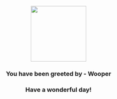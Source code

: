 <p align="center">
    <img src="https://raw.githubusercontent.com/PokeAPI/sprites/master/sprites/pokemon/194.png" width="150" height="150">
</p>
<h3 align="center">You have been greeted by - <b>Wooper</b></h3>
<h3 align="center">Have a wonderful day!</h3>
